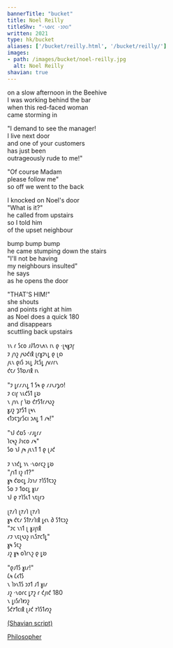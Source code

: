 ```yaml
---
bannerTitle: "bucket" 
title: Noel Reilly
titleShv: "·𐑯𐑴𐑩𐑤 ·𐑮𐑲𐑤𐑦"
written: 2021
type: hk/bucket
aliases: ['/bucket/reilly.html', '/bucket/reilly/']
images:
- path: /images/bucket/noel-reilly.jpg 
  alt: Noel Reilly
shavian: true
---
```


<div class="latin">

on a slow afternoon in the Beehive  
I was working behind the bar  
when this red-faced woman  
came storming in  


"I demand to see the manager!  
I live next door  
and one of your customers  
has just been  
outrageously rude to me!"


"Of course Madam  
please follow me"  
so off we went to the back


I knocked on Noel's door  
"What is it?"  
he called from upstairs  
so I told him  
of the upset neighbour


bump bump bump  
he came stumping down the stairs  
"I'll not be having  
my neighbours insulted"  
he says  
as he opens the door


"THAT'S HIM!"  
she shouts  
and points right at him  
as Noel does a quick 180  
and disappears  
scuttling back upstairs
</div>

<div class="shavian">

𐑪𐑯 𐑩 𐑕𐑤𐑴 𐑨𐑓𐑑𐑼𐑯𐑵𐑯 𐑦𐑯 𐑞 ·𐑚𐑰𐑣𐑲𐑝  
𐑲 𐑢𐑪𐑟 𐑢𐑻𐑒𐑦𐑙 𐑚𐑩𐑣𐑲𐑯𐑛 𐑞 𐑚𐑸  
𐑢𐑧𐑯 𐑞𐑦𐑕 𐑮𐑧𐑛 𐑓𐑱𐑕𐑛 𐑢𐑫𐑥𐑩𐑯  
𐑒𐑱𐑥 𐑕𐑑𐑹𐑥𐑦𐑙 𐑦𐑯  

"𐑲 𐑛𐑩𐑥𐑨𐑯𐑛 𐑑 𐑕𐑰 𐑞 𐑥𐑨𐑯𐑨𐑡𐑼!  
𐑲 𐑤𐑦𐑝 𐑯𐑧𐑒𐑕𐑑 𐑛𐑹  
𐑯 𐑢𐑪𐑯 𐑝 𐑘𐑹 𐑒𐑳𐑕𐑑𐑩𐑥𐑻𐑟  
𐑣𐑨𐑟 𐑡𐑳𐑕𐑑 𐑚𐑰𐑯  
𐑬𐑑𐑮𐑱𐑡𐑩𐑕𐑤𐑦 𐑮𐑵𐑛 𐑑 𐑥𐑰!"  

"𐑪𐑓 𐑒𐑹𐑕 ·𐑥𐑨𐑛𐑩𐑥  
𐑐𐑤𐑰𐑟 𐑓𐑪𐑤𐑴 𐑥𐑰"  
𐑕𐑴 𐑪𐑓 𐑢𐑰 𐑢𐑧𐑯𐑑 𐑑 𐑞 𐑚𐑨𐑒  

𐑲 𐑯𐑪𐑒𐑛 𐑪𐑯 ·𐑯𐑴𐑩𐑤𐑟 𐑛𐑹  
"𐑢𐑪𐑑 𐑦𐑟 𐑦𐑑?"  
𐑣𐑰 𐑒𐑹𐑤𐑛 𐑓𐑮𐑪𐑥 𐑳𐑐𐑕𐑑𐑱𐑮𐑟  
𐑕𐑴 𐑲 𐑑𐑴𐑤𐑛 𐑣𐑦𐑥  
𐑪𐑓 𐑞 𐑳𐑐𐑕𐑧𐑑 𐑯𐑱𐑚𐑩𐑮  

𐑚𐑳𐑥𐑐 𐑚𐑳𐑥𐑐 𐑚𐑳𐑥𐑐  
𐑣𐑰 𐑒𐑱𐑥 𐑕𐑑𐑳𐑥𐑐𐑦𐑙 𐑛𐑬𐑯 𐑔 𐑕𐑑𐑱𐑮𐑟  
"𐑲𐑤 𐑯𐑪𐑑 𐑚 𐑣𐑨𐑝𐑦𐑙  
𐑥𐑲 𐑯𐑱𐑚𐑻𐑟 𐑦𐑯𐑕𐑳𐑤𐑑𐑛"  
𐑣𐑰 𐑕𐑱𐑟  
𐑨𐑟 𐑣𐑰 𐑴𐑐𐑩𐑯𐑟 𐑞 𐑛𐑹  

"𐑞𐑨𐑑𐑕 𐑣𐑦𐑥!"  
𐑖𐑰 𐑖𐑬𐑑𐑕  
𐑯 𐑐𐑶𐑯𐑑𐑕 𐑮𐑲𐑑 𐑨𐑑 𐑣𐑦𐑥  
𐑨𐑟 ·𐑯𐑴𐑩𐑤 𐑛𐑳𐑟 𐑩 𐑒𐑢𐑦𐑒 180  
𐑯 𐑛𐑦𐑕𐑩𐑐𐑽𐑟  
𐑕𐑒𐑳𐑑𐑤𐑦𐑙 𐑚𐑨𐑒 𐑳𐑐𐑕𐑑𐑺𐑟

[(Shavian script)](/shavian/intro)

</div>

[Philosopher](https://www.swindonadvertiser.co.uk/news/11136446.the-time-an-outrageous-pub-landlord-managed-to-get-swindon-into-the-new-york-times/)
